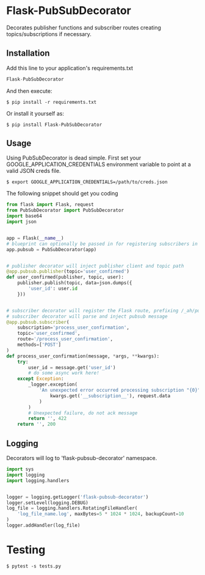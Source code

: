 # Flask-PubSubDecorator

Decorates publisher functions and subscriber routes creating topics/subscriptions if necessary.

## Installation

Add this line to your application's requirements.txt

```python
Flask-PubSubDecorator
```

And then execute:

    $ pip install -r requirements.txt

Or install it yourself as:

    $ pip install Flask-PubSubDecorator

## Usage

Using PubSubDecorator is dead simple. First set your GOOGLE_APPLICATION_CREDENTIALS environment variable to point at a valid JSON creds file.

    $ export GOOGLE_APPLICATION_CREDENTIALS=/path/to/creds.json

The following snippet should get you coding
```python
from flask import Flask, request
from PubSubDecorator import PubSubDecorator
import base64
import json


app = Flask(__name__)
# blueprint can optionally be passed in for registering subscribers in a blueprint endpoint
app.pubsub = PubSubDecorator(app)


# publisher decorator will inject publisher client and topic path
@app.pubsub.publisher(topic='user_confirmed')
def user_confirmed(publisher, topic, user):
    publisher.publish(topic, data=json.dumps({
        'user_id': user.id
    }))


# subscriber decorator will register the Flask route, prefixing /_ah/push-handlers
# subscriber decorator will parse and inject pubsub message
@app.pubsub.subscriber(
    subscription='process_user_confirmation',
    topic='user_confirmed',
    route='/process_user_confirmation',
    methods=['POST']
)
def process_user_confirmation(message, *args, **kwargs):
    try:
        user_id = message.get('user_id')
        # do some async work here!
    except Exception:
        _logger.exception(
            'An unexpected error occurred processing subscription "{0}": {1}'.format(
                kwargs.get('__subscription__'), request.data
            )
        )
        # Unexpected failure, do not ack message
        return '', 422
    return '', 200
```

## Logging

Decorators will log to 'flask-pubsub-decorator' namespace.

```python
import sys
import logging
import logging.handlers


logger = logging.getLogger('flask-pubsub-decorator')
logger.setLevel(logging.DEBUG)
log_file = logging.handlers.RotatingFileHandler(
    'log_file_name.log', maxBytes=5 * 1024 * 1024, backupCount=10
)
logger.addHandler(log_file)
```

# Testing

    $ pytest -s tests.py
